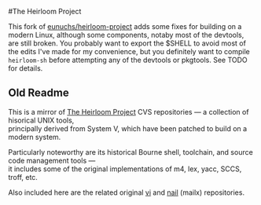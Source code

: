 #The Heirloom Project

This fork of [eunuchs/heirloom-project](https://github.com/eunuchs/heirloom-project) adds some fixes for building on a modern Linux, although some components, notaby most of the devtools, are still broken. You probably want to export the $SHELL to avoid most of the edits I've made for my convenience, but you definitely want to compile `heirloom-sh` before attempting any of the devtools or pkgtools. See TODO for details.

## Old Readme

This is a mirror of [The Heirloom Project](http://heirloom.sourceforge.net) CVS repositories —
a collection of hisorical UNIX tools,  
principally derived from System V, which have been patched to build on a modern system.

Particularly noteworthy are its historical Bourne shell, toolchain, and source code management tools —  
it includes some of the original implementations of m4, lex, yacc, SCCS, troff, etc.  

Also included here are the related original [vi](http://ex-vi.sourceforge.net)  and [nail](http://heirloom.sourceforge.net/mailx.html) (mailx) repositories.
